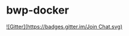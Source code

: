 # bwp-docker

[![Gitter](https://badges.gitter.im/Join Chat.svg)](https://gitter.im/trunkclub/bwp-docker?utm_source=badge&utm_medium=badge&utm_campaign=pr-badge&utm_content=badge)